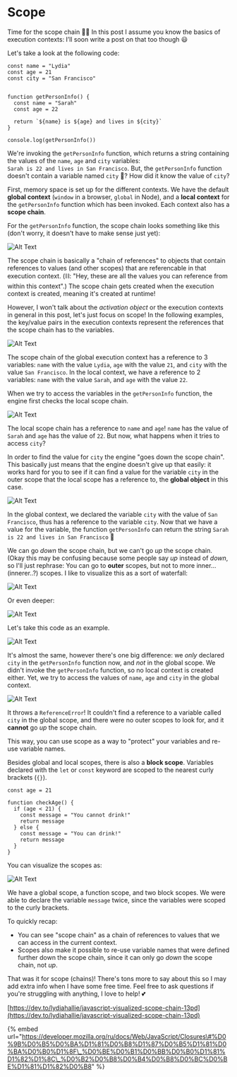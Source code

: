 # Scope

Time for the scope chain 🕺🏼 In this post I assume you know the basics of execution contexts: I’ll soon write a post on that too though 😃

Let's take a look at the following code:  


```text
const name = "Lydia"
const age = 21
const city = "San Francisco"


function getPersonInfo() {
  const name = "Sarah"
  const age = 22

  return `${name} is ${age} and lives in ${city}`
}

console.log(getPersonInfo())
```

We're invoking the `getPersonInfo` function, which returns a string containing the values of the `name`, `age` and `city` variables:  
`Sarah is 22 and lives in San Francisco`. But, the `getPersonInfo` function doesn't contain a variable named `city` 🤨? How did it know the value of `city`?

First, memory space is set up for the different contexts. We have the default **global context** \(`window` in a browser, `global` in Node\), and a **local context** for the `getPersonInfo` function which has been invoked. Each context also has a **scope chain**.

For the `getPersonInfo` function, the scope chain looks something like this \(don't worry, it doesn't have to make sense just yet\):

![Alt Text](https://res.cloudinary.com/practicaldev/image/fetch/s--57Tstr0c--/c_limit%2Cf_auto%2Cfl_progressive%2Cq_auto%2Cw_880/https://thepracticaldev.s3.amazonaws.com/i/89b9buizhevs0jf6djyn.png)

The scope chain is basically a "chain of references" to objects that contain references to values \(and other scopes\) that are referencable in that execution context. \(⛓: "Hey, these are all the values you can reference from within this context".\) The scope chain gets created when the execution context is created, meaning it's created at runtime!

However, I won't talk about the _activation object_ or the execution contexts in general in this post, let's just focus on scope! In the following examples, the key/value pairs in the execution contexts represent the references that the scope chain has to the variables.

![Alt Text](https://res.cloudinary.com/practicaldev/image/fetch/s--3L9mEScA--/c_limit%2Cf_auto%2Cfl_progressive%2Cq_auto%2Cw_880/https://thepracticaldev.s3.amazonaws.com/i/iala2et7bg9bgdj4c2lg.png)

The scope chain of the global execution context has a reference to 3 variables: `name` with the value `Lydia`, `age` with the value `21`, and `city` with the value `San Francisco`. In the local context, we have a reference to 2 variables: `name` with the value `Sarah`, and `age` with the value `22`.

When we try to access the variables in the `getPersonInfo` function, the engine first checks the local scope chain.

![Alt Text](https://res.cloudinary.com/practicaldev/image/fetch/s--e_017_sT--/c_limit%2Cf_auto%2Cfl_progressive%2Cq_66%2Cw_880/https://thepracticaldev.s3.amazonaws.com/i/xn17f0t54acz8tiq7122.gif)

The local scope chain has a reference to `name` and `age`! `name` has the value of `Sarah` and `age` has the value of `22`. But now, what happens when it tries to access `city`?

In order to find the value for `city` the engine "goes down the scope chain". This basically just means that the engine doesn't give up that easily: it works hard for you to see if it can find a value for the variable `city` in the outer scope that the local scope has a reference to, the **global object** in this case.

![Alt Text](https://res.cloudinary.com/practicaldev/image/fetch/s--uE5KEpLT--/c_limit%2Cf_auto%2Cfl_progressive%2Cq_66%2Cw_880/https://thepracticaldev.s3.amazonaws.com/i/z9iclg23rmbpts7meoq6.gif)

In the global context, we declared the variable `city` with the value of `San Francisco`, thus has a reference to the variable `city`. Now that we have a value for the variable, the function `getPersonInfo` can return the string `Sarah is 22 and lives in San Francisco` 🎉

We can go _down_ the scope chain, but we can't go _up_ the scope chain. \(Okay this may be confusing because some people say _up_ instead of _down_, so I'll just rephrase: You can go to **outer** scopes, but not to more inner... \(innerer..?\) scopes. I like to visualize this as a sort of waterfall:

![Alt Text](https://res.cloudinary.com/practicaldev/image/fetch/s--mJn1OY2F--/c_limit%2Cf_auto%2Cfl_progressive%2Cq_auto%2Cw_880/https://thepracticaldev.s3.amazonaws.com/i/doq46yc6nuiam51evy44.png)

Or even deeper:

![Alt Text](https://res.cloudinary.com/practicaldev/image/fetch/s--ymRwRgkB--/c_limit%2Cf_auto%2Cfl_progressive%2Cq_auto%2Cw_880/https://thepracticaldev.s3.amazonaws.com/i/rece2zj4pb4w1fn56q5k.png)

Let's take this code as an example.

![Alt Text](https://res.cloudinary.com/practicaldev/image/fetch/s--HQ8cmkNI--/c_limit%2Cf_auto%2Cfl_progressive%2Cq_auto%2Cw_880/https://thepracticaldev.s3.amazonaws.com/i/0z6342b72f3n6v6ufafk.png)

It's almost the same, however there's one big difference: we _only_ declared `city` in the `getPersonInfo` function now, and _not_ in the global scope. We didn't invoke the `getPersonInfo` function, so no local context is created either. Yet, we try to access the values of `name`, `age` and `city` in the global context.

![Alt Text](https://res.cloudinary.com/practicaldev/image/fetch/s--bqIqLoUF--/c_limit%2Cf_auto%2Cfl_progressive%2Cq_66%2Cw_880/https://thepracticaldev.s3.amazonaws.com/i/f3wvlo4c3gqf3mve1g0n.gif)

It throws a `ReferenceError`! It couldn't find a reference to a variable called `city` in the global scope, and there were no outer scopes to look for, and it **cannot** go _up_ the scope chain.

This way, you can use scope as a way to "protect" your variables and re-use variable names.

Besides global and local scopes, there is also a **block scope**. Variables declared with the `let` or `const` keyword are scoped to the nearest curly brackets \(`{}`\).  


```text
const age = 21

function checkAge() {
  if (age < 21) {
    const message = "You cannot drink!"
    return message
  } else {
    const message = "You can drink!"
    return message
  }
} 
```

You can visualize the scopes as:

![Alt Text](https://res.cloudinary.com/practicaldev/image/fetch/s--t-azbfm3--/c_limit%2Cf_auto%2Cfl_progressive%2Cq_auto%2Cw_880/https://thepracticaldev.s3.amazonaws.com/i/75n1vpm7z4d8924cnvje.png)

We have a global scope, a function scope, and two block scopes. We were able to declare the variable `message` twice, since the variables were scoped to the curly brackets.

To quickly recap:

* You can see "scope chain" as a chain of references to values that we can access in the current context.
* Scopes also make it possible to re-use variable names that were defined further down the scope chain, since it can only go _down_ the scope chain, not _up_.

That was it for scope \(chains\)! There's tons more to say about this so I may add extra info when I have some free time. Feel free to ask questions if you're struggling with anything, I love to help! 💕

[https://dev.to/lydiahallie/javascript-visualized-scope-chain-13pd](https://dev.to/lydiahallie/javascript-visualized-scope-chain-13pd)

{% embed url="https://developer.mozilla.org/ru/docs/Web/JavaScript/Closures\#%D0%9B%D0%B5%D0%BA%D1%81%D0%B8%D1%87%D0%B5%D1%81%D0%BA%D0%B0%D1%8F\_%D0%BE%D0%B1%D0%BB%D0%B0%D1%81%D1%82%D1%8C\_%D0%B2%D0%B8%D0%B4%D0%B8%D0%BC%D0%BE%D1%81%D1%82%D0%B8" %}



